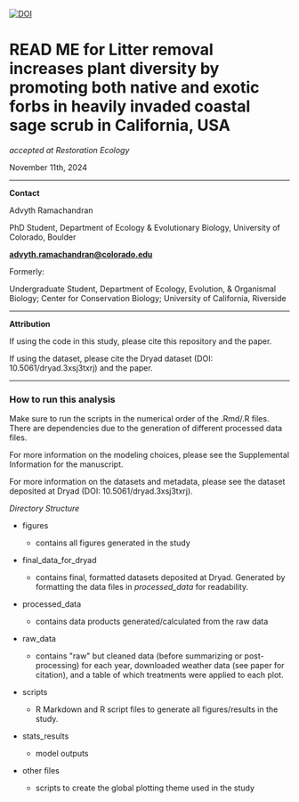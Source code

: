 [![DOI](https://zenodo.org/badge/887049261.svg)](https://doi.org/10.5281/zenodo.14089393)

# READ ME for Litter removal increases plant diversity by promoting both native and exotic forbs in heavily invaded coastal sage scrub in California, USA

*accepted at Restoration Ecology*

November 11th, 2024

------------------------------------------------------------------------

**Contact**

Advyth Ramachandran

PhD Student, Department of Ecology & Evolutionary Biology, University of Colorado, Boulder

[**advyth.ramachandran\@colorado.edu**](mailto:advyth.ramachandran@colorado.edu)

Formerly:

Undergraduate Student, Department of Ecology, Evolution, & Organismal Biology; Center for Conservation Biology; University of California, Riverside

------------------------------------------------------------------------

**Attribution**

If using the code in this study, please cite this repository and the paper.

If using the dataset, please cite the Dryad dataset (DOI: 10.5061/dryad.3xsj3txrj) and the paper.

------------------------------------------------------------------------

### How to run this analysis

Make sure to run the scripts in the numerical order of the .Rmd/.R files. There are dependencies due to the generation of different processed data files.

For more information on the modeling choices, please see the Supplemental Information for the manuscript.

For more information on the datasets and metadata, please see the dataset deposited at Dryad (DOI: 10.5061/dryad.3xsj3txrj).

*Directory Structure*

-   figures

    -   contains all figures generated in the study

-   final_data_for_dryad

    -   contains final, formatted datasets deposited at Dryad. Generated by formatting the data files in *processed_data* for readability.

-   processed_data

    -   contains data products generated/calculated from the raw data

-   raw_data

    -   contains "raw" but cleaned data (before summarizing or post-processing) for each year, downloaded weather data (see paper for citation), and a table of which treatments were applied to each plot.

-   scripts

    -   R Markdown and R script files to generate all figures/results in the study.

-   stats_results

    -   model outputs

-   other files

    -   scripts to create the global plotting theme used in the study
